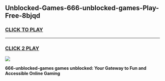
## Unblocked-Games-666-unblocked-games-Play-Free-8bjqd
<h3>
<a href="https://premium76.site?title=666-unblocked-games&ref=23A">CLICK TO PLAY</a></h3>
<hr>

<h3>
<a href="https://premium76.site?title=666-unblocked-games&ref=23A">CLICK 2 PLAY</a>
  
</h3>

<a href="https://premium76.site?title=666-unblocked-games&ref=23A"><img src="https://clearcache.store/games.png"></a>


**666-unblocked-games games unblocked: Your Gateway to Fun and Accessible Online Gaming**

